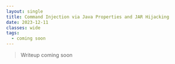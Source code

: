 ```yaml
---
layout: single
title: Command Injection via Java Properties and JAR Hijacking
date: 2023-12-11
classes: wide
tags:
  - coming soon
---
```


> Writeup coming soon
